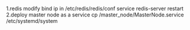 1.redis
modify bind ip in /etc/redis/redis/conf
service redis-server restart
2.deploy master node as a service
cp /master_node/MasterNode.service /etc/systemd/system